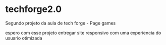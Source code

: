 # techforge2.0
Segundo projeto da aula de tech forge - Page games

espero com esse projeto entregar site responsivo com uma experiencia do usuario otimizada 

